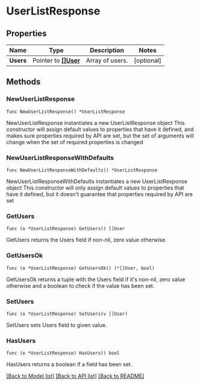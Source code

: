 # UserListResponse

## Properties

Name | Type | Description | Notes
---- | ---- | ----------- | ------
**Users** | Pointer to [**[]User**](User.md) | Array of users. | [optional] 

## Methods

### NewUserListResponse

`func NewUserListResponse() *UserListResponse`

NewUserListResponse instantiates a new UserListResponse object
This constructor will assign default values to properties that have it defined,
and makes sure properties required by API are set, but the set of arguments
will change when the set of required properties is changed

### NewUserListResponseWithDefaults

`func NewUserListResponseWithDefaults() *UserListResponse`

NewUserListResponseWithDefaults instantiates a new UserListResponse object
This constructor will only assign default values to properties that have it defined,
but it doesn't guarantee that properties required by API are set

### GetUsers

`func (o *UserListResponse) GetUsers() []User`

GetUsers returns the Users field if non-nil, zero value otherwise.

### GetUsersOk

`func (o *UserListResponse) GetUsersOk() (*[]User, bool)`

GetUsersOk returns a tuple with the Users field if it's non-nil, zero value otherwise
and a boolean to check if the value has been set.

### SetUsers

`func (o *UserListResponse) SetUsers(v []User)`

SetUsers sets Users field to given value.

### HasUsers

`func (o *UserListResponse) HasUsers() bool`

HasUsers returns a boolean if a field has been set.


[[Back to Model list]](../README.md#documentation-for-models) [[Back to API list]](../README.md#documentation-for-api-endpoints) [[Back to README]](../README.md)


